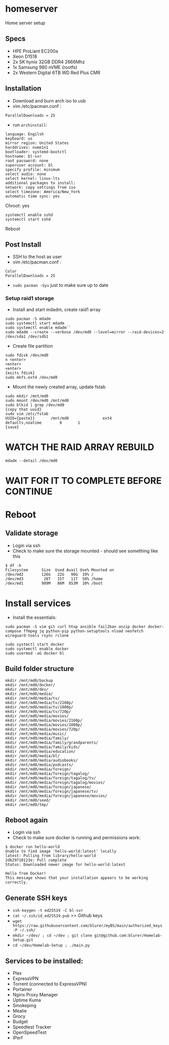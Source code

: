 # homeserver
Home server setup

## Specs
* HPE ProLiant EC200a
* Xeon D1518
* 2x SK hynix 32GB DDR4 2666Mhz 
* 1x Samsung 980 nVME (rootfs)
* 2x Western Digital 6TB WD Red Plus CMR

## Installation
* Download and burn arch iso to usb
* vim /etc/pacman.conf :
```
ParallelDownloads = 25
```
* run ``archinstall``:
```
language: Engilsh
keyboard: us
mirror region: United States
harddrives: nvme1n1
bootloader: systemd-bootctl
hostname: bl-svr
root password: none
superuser account: bl
specify profile: minimum
select audio: none
select kernel: linux-lts
additional packages to install: 
network: copy settings from iso
select timezone: America/New_York
automatic time sync: yes
```

Chroot: yes
```
systemctl enable sshd
systemctl start sshd
```
Reboot

## Post Install
* SSH to the host as user
* vim /etc/pacman.conf :
```
Color
ParallelDownloads = 25
```
* ``sudo pacman -Syu`` just to make sure up to date

### Setup raid1 storage
* Install and start mdadm, create raid1 array
```
sudo pacman -S mdadm
sudo systemctl start mdadm
sudo systemctl enable mdadm``
sudo mdadm --create --verbose /dev/md0 --level=mirror --raid-devices=2 /dev/sda1 /dev/sdb1
```
* Create file partition
```
sudo fdisk /dev/md0
n <enter>
<enter>
<enter>
{exits fdisk}
sudo mkfs.ext4 /dev/md0
```
* Mount the newly created array, update fstab
```
sudo mkdir /mnt/md0
sudo mount /dev/md0 /mnt/md0
sudo blkid | grep /dev/md0
{copy that uuid}
sudo vim /etc/fstab
UUID={paste}}       /mnt/md0               ext4           defaults,noatime        0       1
{save}
```

# WATCH THE RAID ARRAY REBUILD
``mdadm --detail /dev/md0``
# WAIT FOR IT TO COMPLETE BEFORE CONTINUE

# Reboot

## Validate storage
* Login via ssh
* Check to make sure the storage mounted - should see something like this
```
$ df -h
Filesystem      Size  Used Avail Use% Mounted on
/dev/md2        126G   22G   98G  19% /
/dev/md3         28T   15T   11T  58% /home
/dev/md1        989M   86M  853M  10% /boot
```

# Install services
* Install the essentials:
```
sudo pacman -S vim git curl htop ansible fail2ban unzip docker docker-compose ffmpeg jq python-pip python-setuptools nload neofetch wireguard-tools rsync rclone

sudo systmctl start docker
sudo systemctl enable docker
sudo usermod -aG docker bl
```

## Build folder structure
```
mkdir /mnt/md0/backup
mkdir /mnt/md0/docker/
mkdir /mnt/md0/dev/
mkdir /mnt/md0/media/
mkdir /mnt/md0/media/tv/
mkdir /mnt/md0/media/tv/2160p/
mkdir /mnt/md0/media/tv/1080p/
mkdir /mnt/md0/media/tv/720p/
mkdir /mnt/md0/media/movies/
mkdir /mnt/md0/media/movies/2160p/
mkdir /mnt/md0/media/movies/1080p/
mkdir /mnt/md0/media/movies/720p/
mkdir /mnt/md0/media/music/
mkdir /mnt/md0/media/family/
mkdir /mnt/md0/media/family/grandparents/
mkdir /mnt/md0/media/family/kids/
mkdir /mnt/md0/media/education/
mkdir /mnt/md0/media/bl/
mkdir /mnt/md0/media/audiobooks/
mkdir /mnt/md0/media/podcasts/
mkdir /mnt/md0/media/foreign/
mkdir /mnt/md0/media/foreign/tagalog/
mkdir /mnt/md0/media/foreign/tagalog/tv/
mkdir /mnt/md0/media/foreign/tagalog/movies/
mkdir /mnt/md0/media/foreign/japanese/
mkdir /mnt/md0/media/foreign/japanese/tv/
mkdir /mnt/md0/media/foreign/japanese/movies/
mkdir /mnt/md0/seed/
mkdir /mnt/md0/tmp/
```

## Reboot again
* Login via ssh
* Check to make sure docker is running and permissions work: 
```
$ docker run hello-world
Unable to find image 'hello-world:latest' locally
latest: Pulling from library/hello-world
2db29710123e: Pull complete 
Status: Downloaded newer image for hello-world:latest

Hello from Docker!
This message shows that your installation appears to be working correctly.
```

## Generate SSH keys
* ``ssh-keygen -t ed25519 -C bl-svr``
* ``cat ~/.ssh/id_ed25519.pub`` >> Github keys
* ``wget https://raw.githubusercontent.com/blurer/myBS/main/authorized_keys -P ~/.ssh/``
* ``mkdir ~/dev/ ; cd ~/dev ; git clone git@github.com:blurer/Homelab-Setup.git``
* ``cd ~/dev/Homelab-Setup ; ./main.py``

## Services to be installed:
* Plex
* ExpressVPN
* Torrent (connected to ExpressVPN)
* Portainer
* Nginx Proxy Manager
* Uptime Kuma
* Smokeping
* Mealie 
* Grocy
* Budget
* Speedtest Tracker
* OpenSpeedTest
* IPerf

